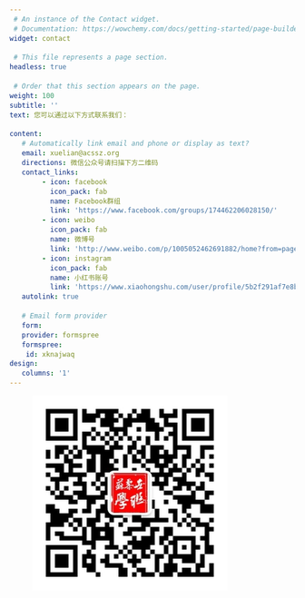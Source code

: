 ```yaml
---
 # An instance of the Contact widget.
 # Documentation: https://wowchemy.com/docs/getting-started/page-builder/
widget: contact

 # This file represents a page section.
headless: true

 # Order that this section appears on the page.
weight: 100
subtitle: ''
text: 您可以通过以下方式联系我们：

content:
   # Automatically link email and phone or display as text?
   email: xuelian@acssz.org
   directions: 微信公众号请扫描下方二维码      
   contact_links:
        - icon: facebook
          icon_pack: fab
          name: Facebook群组
          link: 'https://www.facebook.com/groups/174462206028150/'
        - icon: weibo
          icon_pack: fab
          name: 微博号
          link: 'http://www.weibo.com/p/1005052462691882/home?from=page_100505&mod=TAB&is_hot=1'
        - icon: instagram
          icon_pack: fab
          name: 小红书账号
          link: 'https://www.xiaohongshu.com/user/profile/5b2f291af7e8b90e5add573c?xhsshare=CopyLink&appuid=5b685daef6654c0001ea910a&apptime=1677051906'
   autolink: true

   # Email form provider
   form:
   provider: formspree
   formspree:
    id: xknajwaq
design:
   columns: '1'
---
```

<figure>
    <img src="/assets/media/QRcode.jpg" alt="QRcode">
</figure>  